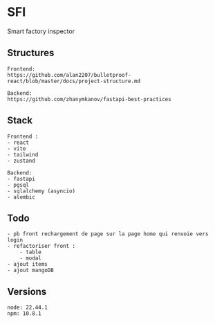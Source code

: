 # SFI
Smart factory inspector

## Structures
```
Frontend:
https://github.com/alan2207/bulletproof-react/blob/master/docs/project-structure.md

Backend:
https://github.com/zhanymkanov/fastapi-best-practices
```

## Stack
```
Frontend :
- react
- vite
- tailwind
- zustand

Backend:
- fastapi
- pgsql
- sqlalchemy (asyncio)
- alembic
```

## Todo
``` 
- pb front rechargement de page sur la page home qui renvoie vers login
- refactoriser front :
    - table
    - modal
- ajout items
- ajout mangoDB
```

## Versions
```
node: 22.44.1
npm: 10.8.1
```